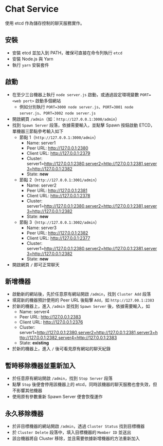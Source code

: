 Chat Service
===

使用 etcd 作為儲存控制的聊天服務實作。

安裝
--
* 安裝 etcd 並加入到 PATH，確保可直接在命令列執行 `etcd`
* 安裝 Node.js 與 Yarn
* 執行 `yarn` 安裝套件

啟動
---
* 在至少三台機器上執行 `node server.js` 啟動，或通過設定環境變數 `PORT=<web port>` 啟動多個網站
  * 例如分別執行 `PORT=3000 node server.js`、`PORT=3001 node server.js`、`PORT=3002 node server.js`
* 開啟網頁 `/admin`（如：`http://127.0.0.1:3000/admin`）
* 找到 `Spawn Server` 段落，依據需要輸入，並點擊 Spawn 按鈕啟動 ETCD，單機器三節點參考輸入如下
  - 節點 1（`http://127.0.0.1:3000/admin`）
    * Name: server1
    * Peer URL: http://127.0.0.1:2380
    * Client URL: http://127.0.0.1:2379
    * Cluster: server1=http://127.0.0.1:2380,server2=http://127.0.0.1:2381,server3=http://127.0.0.1:2382
    * State: **new**
  - 節點 2（`http://127.0.0.1:3001/admin`）
    * Name: server2
    * Peer URL: http://127.0.0.1:2381
    * Client URL: http://127.0.0.1:2378
    * Cluster: server1=http://127.0.0.1:2380,server2=http://127.0.0.1:2381,server3=http://127.0.0.1:2382
    * State: **new**
  - 節點 3（`http://127.0.0.1:3002/admin`）
    * Name: server3
    * Peer URL: http://127.0.0.1:2382
    * Client URL: http://127.0.0.1:2377
    * Cluster: server1=http://127.0.0.1:2380,server2=http://127.0.0.1:2381,server3=http://127.0.0.1:2382
    * State: **new**
* 開啟網頁 `/` 即可正常聊天

新增機器
---
* 啟動新的網站後，先於任意原有網站開啟 `/admin`，找到 `Cluster Add` 段落
* 填寫新的機器預計使用的 Peer URL 後點擊 `Add`，如 `http://127.00.1:2383`
* 於新的機器上，進入 `/admin` 並找到 `Spawn Server` 後，依據需要輸入，如
  * Name: server4
  * Peer URL: http://127.0.0.1:2383
  * Client URL: http://127.0.0.1:2376
  * Cluster: server1=http://127.0.0.1:2380,server2=http://127.0.0.1:2381,server3=http://127.0.0.1:2382,server4=http://127.0.0.1:2383
  * State: **existing**
* 於新的機器上，進入 `/` 後可看見原有網站的聊天紀錄

暫時移除機器並重新加入
---
* 於任意原有網站開啟 `/admin`，找到 `Stop Server` 段落
* 點擊 `Stop` 後便會停用該機器上的 etcd，同時該機器的聊天服務也會失效，但不影響其他機器
* 使用原有參數重新 Spawn Server 便會恢復運作

永久移除機器
---
* 於非目標機器的網站開啟 `/admin`，透過 `Cluster Status` 找到目標機器
* 於 `Cluster Delete` 段落中，填入目標機器的 `Member ID` 並送出
* 該台機器將自 Cluster 移除，並且需要依據新增機器的方法重新加入
